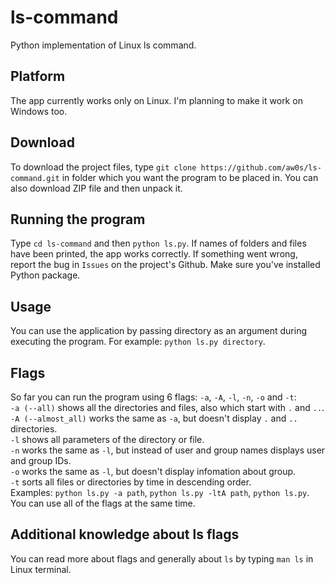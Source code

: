 # ls-command
Python implementation of Linux ls command.

## Platform
The app currently works only on Linux. I'm planning to make it work on Windows too.

## Download
To download the project files, type `git clone https://github.com/aw0s/ls-command.git` in folder which you want the program to be placed in. You can also download ZIP file and then unpack it.

## Running the program
Type `cd ls-command` and then `python ls.py`. If names of folders and files have been printed, the app works correctly. If something went wrong, report the bug in `Issues` on the project's Github. Make sure you've installed Python package.

## Usage
You can use the application by passing directory as an argument during executing the program. For example: `python ls.py directory`.

## Flags
So far you can run the program using 6 flags: `-a`, `-A`, `-l`, `-n`, `-o` and `-t`:  
`-a (--all)` shows all the directories and files, also which start with `.` and `..`.  
`-A (--almost_all)` works the same as `-a`, but doesn't display `.` and `..` directories.  
`-l` shows all parameters of the directory or file.  
`-n` works the same as `-l`, but instead of user and group names displays user and group IDs.  
`-o` works the same as `-l`, but doesn't display infomation about group.  
`-t` sorts all files or directories by time in descending order.  
Examples: `python ls.py -a path`, `python ls.py -ltA path`, `python ls.py`. You can use all of the flags at the same time.

## Additional knowledge about ls flags
You can read more about flags and generally about `ls` by typing `man ls` in Linux terminal.
